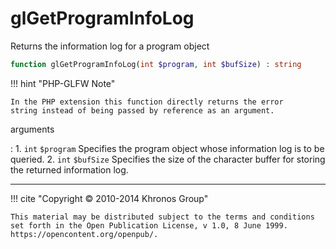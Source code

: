 # glGetProgramInfoLog
Returns the information log for a program object

```php
function glGetProgramInfoLog(int $program, int $bufSize) : string
```

!!! hint "PHP-GLFW Note"

    In the PHP extension this function directly returns the error
    string instead of being passed by reference as an argument.

arguments

:    1. `int` `$program` Specifies the program object whose information log is to
    be queried.
    2. `int` `$bufSize` Specifies the size of the character buffer for storing
    the returned information log.

---
     

!!! cite "Copyright © 2010-2014 Khronos Group"

    This material may be distributed subject to the terms and conditions set forth in the Open Publication License, v 1.0, 8 June 1999. https://opencontent.org/openpub/.